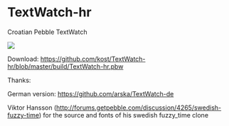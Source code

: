 TextWatch-hr
============

Croatian Pebble TextWatch

![](/screenshot.jpg)

Download: https://github.com/kost/TextWatch-hr/blob/master/build/TextWatch-hr.pbw


Thanks: 

German version: https://github.com/arska/TextWatch-de

Viktor Hansson (http://forums.getpebble.com/discussion/4265/swedish-fuzzy-time) for the source and fonts of his swedish fuzzy_time clone

